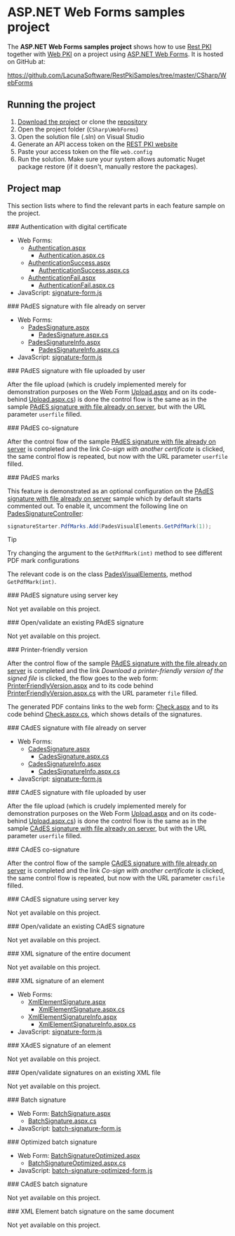 ﻿# ASP.NET Web Forms samples project

The **ASP.NET Web Forms samples project** shows how to use [Rest PKI](../index.md) together with [Web PKI](../../web-pki/index.md)
on a project using [ASP.NET Web Forms](https://docs.microsoft.com/en-us/aspnet/web-forms/what-is-web-forms). It is hosted on GitHub at:

https://github.com/LacunaSoftware/RestPkiSamples/tree/master/CSharp/WebForms

## Running the project

1. [Download the project](https://github.com/LacunaSoftware/RestPkiSamples/archive/master.zip) or clone the [repository](https://github.com/LacunaSoftware/RestPkiSamples.git)
1. Open the project folder (`CSharp\WebForms`)
1. Open the solution file (.sln) on Visual Studio
1. Generate an API access token on the [REST PKI website](https://pki.rest/)
1. Paste your access token on the file `web.config`
1. Run the solution. Make sure your system allows automatic Nuget package restore (if it doesn't, manually restore the packages).

## Project map

This section lists where to find the relevant parts in each feature sample on the project.

<a name="auth" />
### Authentication with digital certificate

* Web Forms: 
	* [Authentication.aspx](https://github.com/LacunaSoftware/RestPkiSamples/blob/master/CSharp/WebForms/WebForms/Authentication.aspx)
		* [Authentication.aspx.cs](https://github.com/LacunaSoftware/RestPkiSamples/blob/master/CSharp/WebForms/WebForms/Authentication.aspx.cs)
	* [AuthenticationSuccess.aspx](https://github.com/LacunaSoftware/RestPkiSamples/blob/master/CSharp/WebForms/WebForms/AuthenticationSuccess.aspx)
		* [AuthenticationSuccess.aspx.cs](https://github.com/LacunaSoftware/RestPkiSamples/blob/master/CSharp/WebForms/WebForms/AuthenticationSuccess.aspx.cs)
	* [AuthenticationFail.aspx](https://github.com/LacunaSoftware/RestPkiSamples/blob/master/CSharp/WebForms/WebForms/AuthenticationFail.aspx)
		* [AuthenticationFail.aspx.cs](https://github.com/LacunaSoftware/RestPkiSamples/blob/master/CSharp/WebForms/WebForms/AuthenticationFail.aspx.cs)
* JavaScript: [signature-form.js](https://github.com/LacunaSoftware/RestPkiSamples/blob/master/CSharp/WebForms/WebForms/Scripts/signature-form.js)

<a name="pades" />
### PAdES signature with file already on server

* Web Forms:
	* [PadesSignature.aspx](https://github.com/LacunaSoftware/RestPkiSamples/blob/master/CSharp/WebForms/WebForms/PadesSignature.aspx)
		* [PadesSignature.aspx.cs](https://github.com/LacunaSoftware/RestPkiSamples/blob/master/CSharp/WebForms/WebForms/PadesSignature.aspx.cs)
	* [PadesSignatureInfo.aspx](https://github.com/LacunaSoftware/RestPkiSamples/blob/master/CSharp/WebForms/WebForms/PadesSignatureInfo.aspx)
		* [PadesSignatureInfo.aspx.cs](https://github.com/LacunaSoftware/RestPkiSamples/blob/master/CSharp/WebForms/WebForms/PadesSignatureInfo.aspx.cs)
* JavaScript: [signature-form.js](https://github.com/LacunaSoftware/RestPkiSamples/blob/master/CSharp/WebForms/WebForms/Scripts/signature-form.js)

<a name="pades-upload" />
### PAdES signature with file uploaded by user

After the file upload (which is crudely implemented merely for demonstration purposes on the Web Form
[Upload.aspx](https://github.com/LacunaSoftware/RestPkiSamples/blob/master/CSharp/WebForms/WebForms/Upload.aspx)
 and on its code-behind 
 [Upload.aspx.cs](https://github.com/LacunaSoftware/RestPkiSamples/blob/master/CSharp/WebForms/WebForms/Upload.aspx.cs))
is done the control flow is the same as in the sample [PAdES signature with file already on server](#pades), but with the URL parameter `userfile` filled.

<a name="pades-cosign" />
### PAdES co-signature

After the control flow of the sample [PAdES signature with file already on server](#pades) is completed and the link *Co-sign with another certificate* is clicked, the
same control flow is repeated, but now with the URL parameter `userfile` filled.

<a name="pdf-marks" />
### PAdES marks

This feature is demonstrated as an optional configuration on the [PAdES signature with file already on server](#pades)
sample which by default starts commented out. To enable it, uncomment the following line on
[PadesSignatureController](https://github.com/LacunaSoftware/RestPkiSamples/blob/master/CSharp/WebForms/WebForms/PadesSignature.aspx.cs):

```cs
signatureStarter.PdfMarks.Add(PadesVisualElements.GetPdfMark(1));
```

> [!TIP]
> Try changing the argument to the `GetPdfMark(int)` method to see different PDF mark configurations

The relevant code is on the class [PadesVisualElements](https://github.com/LacunaSoftware/RestPkiSamples/blob/master/CSharp/WebForms/WebForms/PadesVisualElements.cs), method `GetPdfMark(int)`.

<a name="pades-server" />
### PAdES signature using server key

Not yet available on this project.

<a name="open-pades" />
### Open/validate an existing PAdES signature

Not yet available on this project.

<a name="print" />
### Printer-friendly version

After the control flow of the sample [PAdES signature with the file already on server](#pades) is completed and the link *Download a printer-friendly version of the signed file* is clicked,
the flow goes to the web form: 
[PrinterFriendlyVersion.aspx](https://github.com/LacunaSoftware/RestPkiSamples/blob/master/CSharp/WebForms/WebForms/PrinterFriendlyVersion.aspx) 
and to its code behind 
[PrinterFriendlyVersion.aspx.cs](https://github.com/LacunaSoftware/RestPkiSamples/blob/master/CSharp/WebForms/WebForms/PrinterFriendlyVersion.aspx.cs)
with the URL parameter `file` filled.

The generated PDF contains links to the web form: 
[Check.aspx](https://github.com/LacunaSoftware/RestPkiSamples/blob/master/CSharp/WebForms/WebForms/Check.aspx)
and to its code behind
[Check.aspx.cs](https://github.com/LacunaSoftware/RestPkiSamples/blob/master/CSharp/WebForms/WebForms/Check.aspx.cs),
which shows details of the signatures.

<a name="cades" />
### CAdES signature with file already on server

* Web Forms:
	* [CadesSignature.aspx](https://github.com/LacunaSoftware/RestPkiSamples/blob/master/CSharp/WebForms/WebForms/CadesSignature.aspx)
		* [CadesSignature.aspx.cs](https://github.com/LacunaSoftware/RestPkiSamples/blob/master/CSharp/WebForms/WebForms/CadesSignature.aspx.cs)
	* [CadesSignatureInfo.aspx](https://github.com/LacunaSoftware/RestPkiSamples/blob/master/CSharp/WebForms/WebForms/CadesSignatureInfo.aspx)
		* [CadesSignatureInfo.aspx.cs](https://github.com/LacunaSoftware/RestPkiSamples/blob/master/CSharp/WebForms/WebForms/CadesSignatureInfo.aspx.cs)
* JavaScript: [signature-form.js](https://github.com/LacunaSoftware/RestPkiSamples/blob/master/CSharp/WebForms/WebForms/Scripts/signature-form.js)

<a name="cades-upload" />
### CAdES signature with file uploaded by user

After the file upload (which is crudely implemented merely for demonstration purposes on the Web Form
[Upload.aspx](https://github.com/LacunaSoftware/RestPkiSamples/blob/master/CSharp/WebForms/WebForms/Upload.aspx)
 and on its code-behind 
 [Upload.aspx.cs](https://github.com/LacunaSoftware/RestPkiSamples/blob/master/CSharp/WebForms/WebForms/Upload.aspx.cs))
is done the control flow is the same as in the sample [CAdES signature with file already on server](#cades), but with the URL parameter `userfile` filled.

<a name="cades-cosign" />
### CAdES co-signature

After the control flow of the sample [CAdES signature with file already on server](#cades) is completed and the link *Co-sign with another certificate* is clicked, the
same control flow is repeated, but now with the URL parameter `cmsfile` filled.

<a name="cades-server" />
### CAdES signature using server key

Not yet available on this project.

<a name="open-cades" />
### Open/validate an existing CAdES signature

Not yet available on this project.

<a name="xml-full" />
### XML signature of the entire document

Not yet available on this project.

<a name="xml-element" />
### XML signature of an element

* Web Forms:
	* [XmlElementSignature.aspx](https://github.com/LacunaSoftware/RestPkiSamples/blob/master/CSharp/WebForms/WebForms/XmlElementSignature.aspx)
		* [XmlElementSignature.aspx.cs](https://github.com/LacunaSoftware/RestPkiSamples/blob/master/CSharp/WebForms/WebForms/XmlElementSignature.aspx.cs)
	* [XmlElementSignatureInfo.aspx](https://github.com/LacunaSoftware/RestPkiSamples/blob/master/CSharp/WebForms/WebForms/XmlElementSignatureInfo.aspx)
		* [XmlElementSignatureInfo.aspx.cs](https://github.com/LacunaSoftware/RestPkiSamples/blob/master/CSharp/WebForms/WebForms/XmlElementSignatureInfo.aspx.cs)
* JavaScript: [signature-form.js](https://github.com/LacunaSoftware/RestPkiSamples/blob/master/CSharp/WebForms/WebForms/Scripts/signature-form.js)

<a name="xades-element" />
### XAdES signature of an element

Not yet available on this project.

<a name="open-xml" />
### Open/validate signatures on an existing XML file

Not yet available on this project.

<a name="batch" />
### Batch signature

* Web Form: [BatchSignature.aspx](https://github.com/LacunaSoftware/RestPkiSamples/blob/master/CSharp/WebForms/WebForms/BatchSignature.aspx)
	* [BatchSignature.aspx.cs](https://github.com/LacunaSoftware/RestPkiSamples/blob/master/CSharp/WebForms/WebForms/BatchSignature.aspx.cs)
* JavaScript: [batch-signature-form.js](https://github.com/LacunaSoftware/RestPkiSamples/blob/master/CSharp/WebForms/WebForms/Scripts/batch-signature-form.js)

<a name="batch-optimized" />
### Optimized batch signature

* Web Form: [BatchSignatureOptimized.aspx](https://github.com/LacunaSoftware/RestPkiSamples/blob/master/CSharp/WebForms/WebForms/BatchSignatureOptimized.aspx)
	* [BatchSignatureOptimized.aspx.cs](https://github.com/LacunaSoftware/RestPkiSamples/blob/master/CSharp/WebForms/WebForms/BatchSignatureOptimized.aspx.cs)
* JavaScript: [batch-signature-optimized-form.js](https://github.com/LacunaSoftware/RestPkiSamples/blob/master/CSharp/WebForms/WebForms/Scripts/batch-signature-optimized-form.js)

<a name="batch-cades" />
### CAdES batch signature

Not yet available on this project.

<a name="batch-xml-element" />
### XML Element batch signature on the same document

Not yet available on this project.
